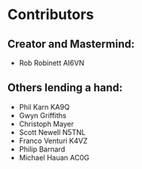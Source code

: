 # Contributors

## Creator and Mastermind: 

- Rob Robinett AI6VN

## Others lending a hand:

- Phil Karn KA9Q
- Gwyn Griffiths 
- Christoph Mayer
- Scott Newell N5TNL
- Franco Venturi K4VZ
- Philip Barnard 
- Michael Hauan AC0G
